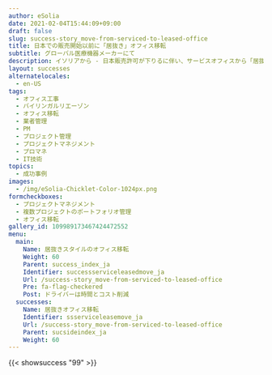 ```yaml
---
author: eSolia
date: 2021-02-04T15:44:09+09:00
draft: false
slug: success-story_move-from-serviced-to-leased-office
title: 日本での販売開始以前に「居抜き」オフィス移転
subtitle: グローバル医療機器メーカーにて
description: イソリアから - 日本販売許可が下りるに伴い、サービスオフィスから「居抜き」契約でリース事務所に移転。
layout: successes
alternatelocales:
  - en-US
tags:
  - オフィス工事
  - バイリンガルリエーゾン
  - オフィス移転
  - 業者管理
  - PM
  - プロジェクト管理
  - プロジェクトマネジメント
  - プロマネ
  - IT技術
topics:
  - 成功事例
images:  
  - /img/eSolia-Chicklet-Color-1024px.png
formcheckboxes:
  - プロジェクトマネジメント
  - 複数プロジェクトのポートフォリオ管理
  - オフィス移転
gallery_id: 109989173467424472552
menu:
  main:
    Name: 居抜きスタイルのオフィス移転
    Weight: 60
    Parent: success_index_ja
    Identifier: successserviceleasedmove_ja
    Url: /success-story_move-from-serviced-to-leased-office
    Pre: fa-flag-checkered
    Post: ドライバーは時間とコスト削減
  successes:
    Name: 居抜きオフィス移転
    Identifier: ssserviceleasemove_ja
    Url: /success-story_move-from-serviced-to-leased-office
    Parent: sucsideindex_ja
    Weight: 60
---
```


{{< showsuccess "99" >}}
